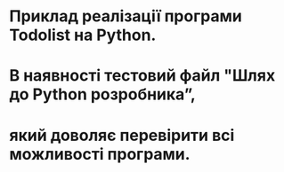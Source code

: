 # Приклад реалізації програми Todolist на Python.
# В наявності тестовий файл "Шлях до Python розробника”,
# який доволяє перевірити всі можливості програми.
